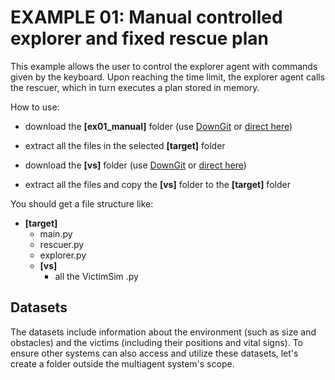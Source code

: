 # EXAMPLE 01: Manual controlled explorer and fixed rescue plan
This example allows the user to control the explorer agent with commands given by the keyboard. Upon reaching the time limit, the explorer agent calls the rescuer, which in turn executes a plan stored in memory.

How to use:
- download the **[ex01_manual]** folder (use [DownGit](https://downgit.github.io) or [direct here](https://downgit.github.io/#/home?url=https://github.com/tacla/VictimSim2/tree/main/ex01_manual))
- extract all the files in the selected **[target]** folder
  
- download the **[vs]** folder (use [DownGit](https://downgit.github.io) or [direct here](https://downgit.github.io/#/home?url=https://github.com/tacla/VictimSim2/tree/main/vs))
- extract all the files and copy the **[vs]** folder to the **[target]** folder

You should get a file structure like:

+ **[target]**
   + main.py
   + rescuer.py
   + explorer.py
   + **[vs]**
      + all the VictimSim .py

## Datasets ##
The datasets include information about the environment (such as size and obstacles) and the victims (including their positions and vital signs). To ensure other systems can also access and utilize these datasets, let's create a folder outside the multiagent system's scope.
